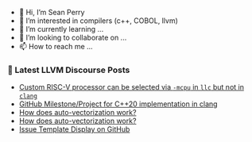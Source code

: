 - 👋 Hi, I’m Sean Perry
- 👀 I’m interested in compilers (c++, COBOL, llvm)
- 🌱 I’m currently learning ...
- 💞️ I’m looking to collaborate on ...
- 📫 How to reach me ...

<!---
s66perry/s66perry is a ✨ special ✨ repository because its `README.md` (this file) appears on your GitHub profile.
You can click the Preview link to take a look at your changes.
--->
### 📕 Latest LLVM Discourse Posts

<!-- DISCOURSE-LLVM:START -->
- [Custom RISC-V processor can be selected via `-mcpu` in `llc` but not in `clang`](https://llvm.discourse.group/t/custom-risc-v-processor-can-be-selected-via-mcpu-in-llc-but-not-in-clang/5849/1)
- [GitHub Milestone/Project for C++20 implementation in clang](https://llvm.discourse.group/t/github-milestone-project-for-c-20-implementation-in-clang/5809/3)
- [How does auto-vectorization work?](https://llvm.discourse.group/t/how-does-auto-vectorization-work/5844/4)
- [How does auto-vectorization work?](https://llvm.discourse.group/t/how-does-auto-vectorization-work/5844/3)
- [Issue Template Display on GitHub](https://llvm.discourse.group/t/issue-template-display-on-github/5579/5)
<!-- DISCOURSE-LLVM:END -->
